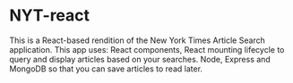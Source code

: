 # NYT-react

This is a React-based rendition of the New York Times Article Search application. This app uses:
React components,
React mounting lifecycle to query and display articles based on your searches.
Node, Express and MongoDB so that you can save articles to read later.
